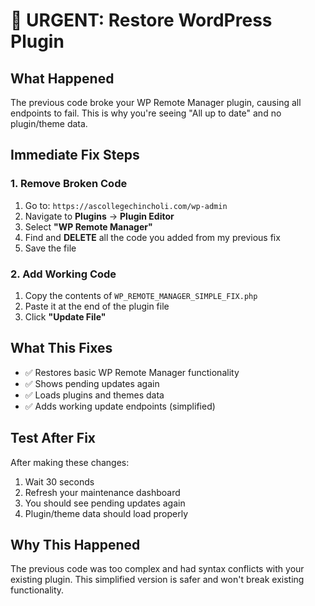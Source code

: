 # 🚨 URGENT: Restore WordPress Plugin

## What Happened
The previous code broke your WP Remote Manager plugin, causing all endpoints to fail. This is why you're seeing "All up to date" and no plugin/theme data.

## Immediate Fix Steps

### 1. Remove Broken Code
1. Go to: `https://ascollegechincholi.com/wp-admin`
2. Navigate to **Plugins** → **Plugin Editor**
3. Select **"WP Remote Manager"** 
4. Find and **DELETE** all the code you added from my previous fix
5. Save the file

### 2. Add Working Code
1. Copy the contents of `WP_REMOTE_MANAGER_SIMPLE_FIX.php`
2. Paste it at the end of the plugin file
3. Click **"Update File"**

## What This Fixes
- ✅ Restores basic WP Remote Manager functionality
- ✅ Shows pending updates again
- ✅ Loads plugins and themes data
- ✅ Adds working update endpoints (simplified)

## Test After Fix
After making these changes:
1. Wait 30 seconds
2. Refresh your maintenance dashboard
3. You should see pending updates again
4. Plugin/theme data should load properly

## Why This Happened
The previous code was too complex and had syntax conflicts with your existing plugin. This simplified version is safer and won't break existing functionality.